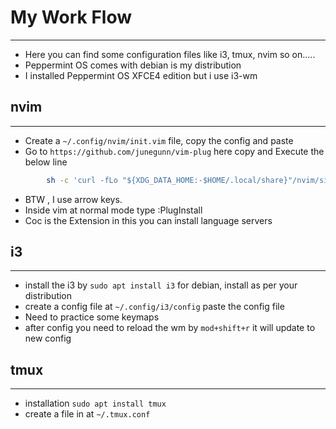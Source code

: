 # My Work Flow
---
- Here you can find some configuration files like i3, tmux, nvim so on.....
- Peppermint OS comes with debian is my distribution
- I installed Peppermint OS XFCE4 edition but i use i3-wm

## nvim 
---
- Create a `~/.config/nvim/init.vim` file, copy the config and paste
- Go to `https://github.com/junegunn/vim-plug` here copy and Execute the below line     
```bash
        sh -c 'curl -fLo "${XDG_DATA_HOME:-$HOME/.local/share}"/nvim/site/autoload/plug.vim --create-dirs \ https://raw.githubusercontent.com/junegunn/vim-plug/master/plug.vim'
```
- BTW , I use arrow keys. 
- Inside vim at normal mode type :PlugInstall
- Coc is the Extension in this you can install language servers

## i3
---
- install the i3 by `sudo apt install i3` for debian, install as per your distribution
- create a config file at `~/.config/i3/config` paste the config file
- Need to practice some keymaps
- after config you need to reload the wm by `mod+shift+r` it will update to new config

## tmux
---
- installation `sudo apt install tmux`
- create a file in at `~/.tmux.conf`

